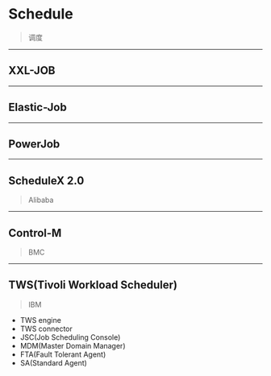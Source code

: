 # Schedule
> 调度

---
## XXL-JOB


---
## Elastic-Job

---
## PowerJob



---
## ScheduleX 2.0
> Alibaba


---
## Control-M
> BMC

---
## TWS(Tivoli Workload Scheduler)
> IBM

- TWS engine
- TWS connector
- JSC(Job Scheduling Console)
- MDM(Master Domain Manager)
- FTA(Fault Tolerant Agent)
- SA(Standard Agent)
